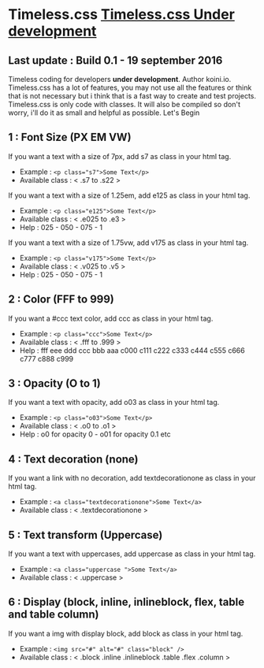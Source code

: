 # Timeless.css [Timeless.css Under development](http://koini.io/Source/timeless.css) 
## Last update : Build 0.1 - 19 september 2016

Timeless coding for developers **under development**. Author koini.io.
Timeless.css has a lot of features, you may not use all the features or think that is not necessary but i think that is a fast way to create and test projects. Timeless.css is only code with classes. It will also be compiled so don't worry, i'll do it as small and helpful as possible. Let's Begin 

## 1 : Font Size (PX EM VW)

If you want a text with a size of 7px, add s7 as class in your html tag.
- Example : `<p class="s7">Some Text</p>`
- Available class : < .s7 to .s22 >

If you want a text with a size of 1.25em, add e125 as class in your html tag.
- Example : `<p class="e125">Some Text</p>`
- Available class : < .e025 to .e3 > 
- Help : 025 - 050 - 075 - 1

If you want a text with a size of 1.75vw, add v175 as class in your html tag.
- Example : `<p class="v175">Some Text</p>`
- Available class : < .v025 to .v5 > 
- Help : 025 - 050 - 075 - 1

## 2 : Color (FFF to 999)

If you want a #ccc text color, add ccc as class in your html tag.
- Example : `<p class="ccc">Some Text</p>`
- Available class : < .fff to .999 > 
- Help : fff eee ddd ccc bbb aaa c000 c111 c222 c333 c444 c555 c666 c777 c888 c999

## 3 : Opacity (O to 1)

If you want a text with opacity, add o03 as class in your html tag.
- Example : `<p class="o03">Some Text</p>`
- Available class : < .o0 to .o1 > 
- Help : o0 for opacity 0 - o01 for opacity 0.1 etc

## 4 : Text decoration (none)

If you want a link with no decoration, add textdecorationone as class in your html tag.
- Example : `<a class="textdecorationone">Some Text</a>`
- Available class : < .textdecorationone > 

## 5 : Text transform (Uppercase)

If you want a text with uppercases, add uppercase as class in your html tag.
- Example : `<a class="uppercase ">Some Text</a>`
- Available class : < .uppercase > 


## 6 : Display (block, inline, inlineblock, flex, table and table column)

If you want a img with display block, add block as class in your html tag.
- Example : `<img src="#" alt="#" class="block" />`
- Available class : < .block .inline .inlineblock .table .flex .column > 

















